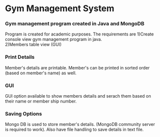 # Gym Management System 
### Gym management program created in Java and MongoDB

Program is created for academic purposes.
The requirements are 
1)Create console view gym management program in java.  
2)Members table view (GUI)
### Print Details
Member's details are printable.
Member's can be printed in sorted order (based on member's name) as well.

### GUI 
GUI option available to show members details and serach them based on their name or member ship number.

### Saving Options
Mongo DB is used to store member's details. (MongoDB community server is required to work).
Also have file handling to save details in text file.

